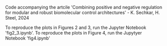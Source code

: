Code accompanying the artcile 'Combining positive and negative regulation for modular and robust biomolecular control architectures' - K. Sechkar, H. Steel, 2024 

To reproduce the plots in Figures 2 and 3, run the Jupyter Notebook 'fig2_3.ipynb'. To reproduce the plots in Figure 4, run the Jupytyer Notebook 'fig4.ipynb'
